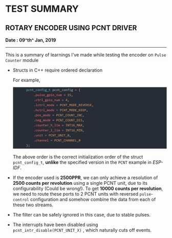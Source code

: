 TEST SUMMARY
====================

## ROTARY ENCODER USING PCNT DRIVER 

**Date : 09^th^ Jan, 2019**

---

This is a summary of learnings I've made while testing the encoder on `Pulse Counter` module

* Structs in C++ require ordered declaration

  For example, 

  ![1547053358971](TEST_SUMMARY.assets/1547053358971.png)

  The above order is the correct initialization order of the struct `pcnt_config_t`, **unlike** the specified version in the `PCNT` example in *ESP-IDF*.

* If the encoder used is **2500PPR**, we can only achieve a resolution of **2500 counts per revolution** using a single PCNT unit, due to its configurability (Could be wrong!). To get **10000 counts per revolution**, we need to route these ports to 2 PCNT units with reversed `pulse`-`control` configuration and somehow combine the data from each of these two streams.

* The filter can be safely ignored in this case, due to stable pulses. 

* The interrupts have been disabled using `pcnt_intr_disable(PCNT_UNIT_X)` , which naturally cuts off events.